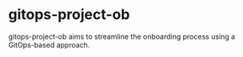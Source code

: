 # gitops-project-ob
gitops-project-ob aims to streamline the onboarding process using a GitOps-based approach. 
